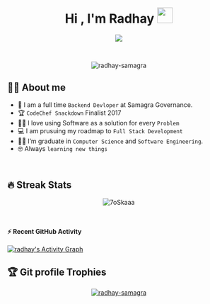 <h1 align="center">Hi , I'm Radhay <img src="https://media.giphy.com/media/hvRJCLFzcasrR4ia7z/giphy.gif" width="35"></h1>
<p align="center">
  <a href="https://github.com/DenverCoder1/readme-typing-svg"><img src="https://readme-typing-svg.herokuapp.com?lines=Computer+Science+Enthusiast;Competitive+Programmer;DS%20|%20Algorithms%20|%20OOP%20;FOSSOLOGY;Platform%20Engineering;Always%20learning%20new%20things&center=true&width=500&height=50"></a>
</p>


<br>

<p align="center"> 
	<img src="https://komarev.com/ghpvc/?username=radhay-samagra&label=Profile%20views&color=0e75b6&style=plastic" alt="radhay-samagra" /> 
</p>


## :sassy_man:  About me
- :school: I am a full time `Backend Devloper` at Samagra Governance.
- :trophy: `CodeChef Snackdown` Finalist 2017
- :technologist: I love using Software as a solution for every `Problem`
- :computer: I am prusuing my roadmap to `Full Stack Development`
- :student: I’m graduate in `Computer Science` and `Software Engineering`.
- :nerd_face: Always `learning new things`

<br>

## 🔥 Streak Stats
<p align="center"><img src="https://github-readme-streak-stats.herokuapp.com/?user=radhay-samagra&theme=algolia" alt="7oSkaaa" /></p>

<br>
<br>

<summary><b>⚡ Recent GitHub Activity</b></summary>
  <br/>
   <a href="https://github.com/radhay-samagra"><img alt="radhay's Activity Graph" src="https://activity-graph.herokuapp.com/graph?username=radhay-samagra&custom_title=radhay's%20Contribution%20Graph&theme=react-dark" /></a>
  <br/>
  
  ## :trophy: Git profile Trophies

<p align="center"> <a href="https://github.com/radhay-samagra/github-profile-trophy"><img src="https://github-profile-trophy.vercel.app/?username=radhay-samagra&theme=onedark&title=MultiLanguage,Commits,Issues,PullRequest,Repositories" alt="radhay-samagra" /></a> </p>

